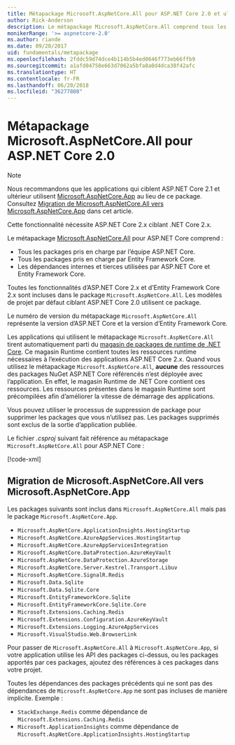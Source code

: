 ```yaml
---
title: Métapackage Microsoft.AspNetCore.All pour ASP.NET Core 2.0 et ultérieur
author: Rick-Anderson
description: Le métapackage Microsoft.AspNetCore.All comprend tous les packages ASP.NET Core et Entity Framework Core, ainsi que leurs dépendances.
monikerRange: '>= aspnetcore-2.0'
ms.author: riande
ms.date: 09/20/2017
uid: fundamentals/metapackage
ms.openlocfilehash: 2fddc59d74dce4b114b5b4ed0646f773eb66ffb9
ms.sourcegitcommit: a1afd04758e663d7062a5bfa8a0d4dca38f42afc
ms.translationtype: HT
ms.contentlocale: fr-FR
ms.lasthandoff: 06/20/2018
ms.locfileid: "36277808"
---
```

# <a name="microsoftaspnetcoreall-metapackage-for-aspnet-core-20"></a>Métapackage Microsoft.AspNetCore.All pour ASP.NET Core 2.0

> [!NOTE]
> Nous recommandons que les applications qui ciblent ASP.NET Core 2.1 et ultérieur utilisent [Microsoft.AspNetCore.App](xref:fundamentals/metapackage-app) au lieu de ce package. Consultez [Migration de Microsoft.AspNetCore.All vers Microsoft.AspNetCore.App](#migrate) dans cet article.

Cette fonctionnalité nécessite ASP.NET Core 2.x ciblant .NET Core 2.x.

Le métapackage [Microsoft.AspNetCore.All](https://www.nuget.org/packages/Microsoft.AspNetCore.All) pour ASP.NET Core comprend :

* Tous les packages pris en charge par l’équipe ASP.NET Core.
* Tous les packages pris en charge par Entity Framework Core. 
* Les dépendances internes et tierces utilisées par ASP.NET Core et Entity Framework Core. 

Toutes les fonctionnalités d’ASP.NET Core 2.x et d’Entity Framework Core 2.x sont incluses dans le package `Microsoft.AspNetCore.All`. Les modèles de projet par défaut ciblant ASP.NET Core 2.0 utilisent ce package.

Le numéro de version du métapackage `Microsoft.AspNetCore.All` représente la version d’ASP.NET Core et la version d’Entity Framework Core.

Les applications qui utilisent le métapackage `Microsoft.AspNetCore.All` tirent automatiquement parti du [magasin de packages de runtime de .NET Core](https://docs.microsoft.com/dotnet/core/deploying/runtime-store). Ce magasin Runtime contient toutes les ressources runtime nécessaires à l’exécution des applications ASP.NET Core 2.x. Quand vous utilisez le métapackage `Microsoft.AspNetCore.All`, **aucune** des ressources des packages NuGet ASP.NET Core référencés n’est déployée avec l’application. En effet, le magasin Runtime de .NET Core contient ces ressources. Les ressources présentes dans le magasin Runtime sont précompilées afin d’améliorer la vitesse de démarrage des applications.

Vous pouvez utiliser le processus de suppression de package pour supprimer les packages que vous n’utilisez pas. Les packages supprimés sont exclus de la sortie d’application publiée.

Le fichier *.csproj* suivant fait référence au métapackage `Microsoft.AspNetCore.All` pour ASP.NET Core :

[!code-xml[](metapackage/samples/Metapackage.All.Example.csproj?highlight=6)]

<a name="migrate"></a>
## <a name="migrating-from-microsoftaspnetcoreall-to-microsoftaspnetcoreapp"></a>Migration de Microsoft.AspNetCore.All vers Microsoft.AspNetCore.App

Les packages suivants sont inclus dans `Microsoft.AspNetCore.All` mais pas le package `Microsoft.AspNetCore.App`. 

* `Microsoft.AspNetCore.ApplicationInsights.HostingStartup`
* `Microsoft.AspNetCore.AzureAppServices.HostingStartup`
* `Microsoft.AspNetCore.AzureAppServicesIntegration`
* `Microsoft.AspNetCore.DataProtection.AzureKeyVault`
* `Microsoft.AspNetCore.DataProtection.AzureStorage`
* `Microsoft.AspNetCore.Server.Kestrel.Transport.Libuv`
* `Microsoft.AspNetCore.SignalR.Redis`
* `Microsoft.Data.Sqlite`
* `Microsoft.Data.Sqlite.Core`
* `Microsoft.EntityFrameworkCore.Sqlite`
* `Microsoft.EntityFrameworkCore.Sqlite.Core`
* `Microsoft.Extensions.Caching.Redis`
* `Microsoft.Extensions.Configuration.AzureKeyVault`
* `Microsoft.Extensions.Logging.AzureAppServices`
* `Microsoft.VisualStudio.Web.BrowserLink`

Pour passer de `Microsoft.AspNetCore.All` à `Microsoft.AspNetCore.App`, si votre application utilise les API des packages ci-dessus, ou les packages apportés par ces packages, ajoutez des références à ces packages dans votre projet.

Toutes les dépendances des packages précédents qui ne sont pas des dépendances de `Microsoft.AspNetCore.App` ne sont pas incluses de manière implicite. Exemple :

* `StackExchange.Redis` comme dépendance de `Microsoft.Extensions.Caching.Redis`
* `Microsoft.ApplicationInsights` comme dépendance de `Microsoft.AspNetCore.ApplicationInsights.HostingStartup`
